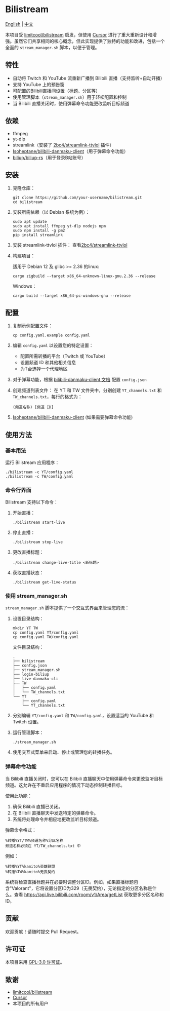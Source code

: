 # Bilistream

[English](README.md) | [中文](README.zh_CN.md)

本项目受 [limitcool/bilistream](https://github.com/limitcool/bilistream) 启发，但使用 [Cursor](https://www.cursor.com/) 进行了重大重新设计和增强。虽然它们共享相同的核心概念，但此实现提供了独特的功能和改进，包括一个全面的 `stream_manager.sh` 脚本，以便于管理。

## 特性

- 自动将 Twitch 和 YouTube 流重新广播到 Bilibili 直播（支持监听+自动开播）
- 支持 YouTube 上的预告窗
- 可配置的Bilibili直播间设置（标题、分区等）
- 使用管理脚本（`stream_manager.sh`）用于轻松配置和控制
- 当 Bilibili 直播关闭时，使用弹幕命令功能更改监听目标频道

## 依赖

- ffmpeg
- yt-dlp
- streamlink（安装了 [2bc4/streamlink-ttvlol](https://github.com/2bc4/streamlink-ttvlol) 插件）
- [Isoheptane/bilibili-danmaku-client](https://github.com/Isoheptane/bilibili-live-danmaku-cli)（用于弹幕命令功能）
- [biliup/biliup-rs](https://github.com/biliup/biliup-rs)（用于登录B站账号）

## 安装

1. 克隆仓库：

   ```
   git clone https://github.com/your-username/bilistream.git
   cd bilistream
   ```
2. 安装所需依赖（以 Debian 系统为例）：

   ```
   sudo apt update
   sudo apt install ffmpeg yt-dlp nodejs npm
   sudo npm install -g pm2
   pip install streamlink
   ```
3. 安装 streamlink-ttvlol 插件：
   查看[2bc4/streamlink-ttvlol](https://github.com/2bc4/streamlink-ttvlol)
4. 构建项目：

   适用于 Debian 12 及 glibc >= 2.36 的linux:

   ```
   cargo zigbuild --target x86_64-unknown-linux-gnu.2.36 --release
   ```

   Windows：

   ```
   cargo build --target x86_64-pc-windows-gnu --release
   ```

## 配置

1. 复制示例配置文件：

   ```
   cp config.yaml.example config.yaml
   ```
2. 编辑 `config.yaml` 以设置您的特定设置：

   - 配置所需转播的平台（Twitch 或 YouTube）
   - 设置频道 ID 和其他相关信息
   - 为T台选择一个代理地区
3. 对于弹幕功能，根据 [bilibili-danmaku-client 文档](https://github.com/Isoheptane/bilibili-live-danmaku-cli) 配置 `config.json`
4. 创建频道列表文件：
   在 YT 和 TW 文件夹中，分别创建 `YT_channels.txt` 和 `TW_channels.txt`，每行的格式为：

   ```
   (频道名称) [频道 ID]
   ```
5. [Isoheptane/bilibili-danmaku-client](https://github.com/Isoheptane/bilibili-live-danmaku-cli) (如果需要弹幕命令功能)

## 使用方法

### 基本用法

运行 Bilistream 应用程序：

```
./bilistream -c YT/config.yaml
./bilistream -c TW/config.yaml
```

### 命令行界面

Bilistream 支持以下命令：

1. 开始直播：

   ```
   ./bilistream start-live
   ```
2. 停止直播：

   ```
   ./bilistream stop-live
   ```
3. 更改直播标题：

   ```
   ./bilistream change-live-title <新标题>
   ```
4. 获取直播状态：

   ```
   ./bilistream get-live-status
   ```

### 使用 stream_manager.sh

`stream_manager.sh` 脚本提供了一个交互式界面来管理您的流：

1. 设置目录结构：

   ```
   mkdir YT TW
   cp config.yaml YT/config.yaml
   cp config.yaml TW/config.yaml
   ```

   文件目录结构：

   ```
   .
   ├── bilistream
   ├── config.json
   ├── stream_manager.sh
   ├── login-biliup
   ├── live-danmaku-cli
   ├── TW
   │   ├── config.yaml
   │   └── TW_channels.txt
   └── YT
       ├── config.yaml
       └── YT_channels.txt
   ```
2. 分别编辑 `YT/config.yaml` 和 `TW/config.yaml`，设置适当的 YouTube 和 Twitch 设置。
3. 运行管理脚本：

   ```
   ./stream_manager.sh
   ```
4. 使用交互式菜单来启动、停止或管理您的转播任务。

### 弹幕命令功能

当 Bilibili 直播关闭时，您可以在 Bilibili 直播聊天中使用弹幕命令来更改监听目标频道。这允许在不重启应用程序的情况下动态控制转播目标。

使用此功能：

1. 确保 Bilibili 直播已关闭。
2. 在 Bilibili 直播聊天中发送特定的弹幕命令。
3. 系统将处理命令并相应地更改监听目标频道。

弹幕命令格式：

```
%转播%YT/TW%频道名称%分区名称
频道名称必须在 YT/TW_channels.txt 中
```

例如：

```
%转播%YT%kamito%英雄联盟
%转播%TW%kamito%无畏契约
```

系统将检查直播标题并在必要时调整分区ID。例如，如果直播标题包含"Valorant"，它将设置分区ID为329（无畏契约），无论指定的分区名称是什么。查看 https://api.live.bilibili.com/room/v1/Area/getList 获取更多分区名称和ID。

## 贡献

欢迎贡献！请随时提交 Pull Request。

## 许可证

本项目采用 [GPL-3.0 许可证](LICENSE)。

## 致谢

- [limitcool/bilistream](https://github.com/limitcool/bilistream)
- [Cursor](https://www.cursor.com/)
- 本项目的所有用户
